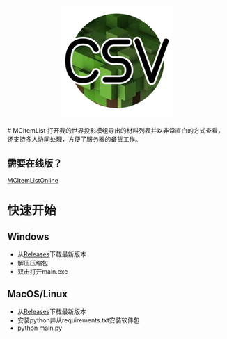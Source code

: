 <h3 align = "center">
    <img src = "images/logo.png" alt = "Logo" />
</h3>
# MCItemList
打开我的世界投影模组导出的材料列表并以非常直白的方式查看，还支持多人协同处理，方便了服务器的备货工作。

## 需要在线版？

[MCItemListOnline](https://github.com/Akttoer/MCItemListOnline)

# 快速开始
## Windows

* 从[Releases](https://github.com/Akttoer/MCItemList/releases)下载最新版本
* 解压压缩包
* 双击打开main.exe

## MacOS/Linux

* 从[Releases](https://github.com/Akttoer/MCItemList/releases)下载最新版本
* 安装python并从requirements.txt安装软件包
* python main.py
